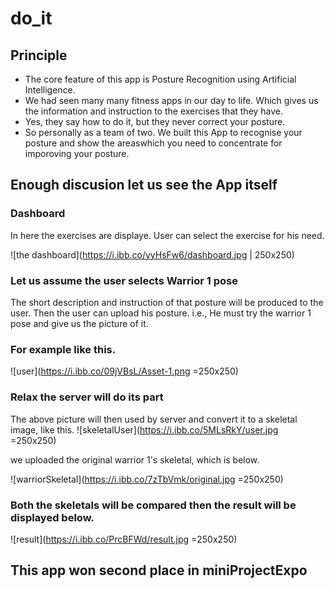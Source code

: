 # do_it

## Principle
* The core feature of this app is Posture Recognition using Artificial Intelligence.
* We had seen many many fitness apps in our day to life. Which gives us the information and instruction to the exercises that they have.
* Yes, they say how to do it, but they never correct your posture.
* So personally as a team of two. We built this App to recognise your posture and show the areaswhich you need to concentrate for imporoving your posture.

## Enough discusion let us see the App itself

### Dashboard

In here the exercises are displaye.
User can select the exercise for his need.

![the dashboard](https://i.ibb.co/yyHsFw6/dashboard.jpg | 250x250)

### Let us assume the user selects Warrior 1 pose

The short description and instruction of that posture will be produced to the user.
Then the user can upload his posture. i.e., He must try the warrior 1 pose and give us the picture of it.

### For example like this.

![user](https://i.ibb.co/09jVBsL/Asset-1.png =250x250)

### Relax the server will do its part

The above picture will then used by server and convert it to a skeletal image, like this.
![skeletalUser](https://i.ibb.co/5MLsRkY/user.jpg =250x250)

we uploaded the original warrior 1's skeletal, which is below.

![warriorSkeletal](https://i.ibb.co/7zTbVmk/original.jpg =250x250)

### Both the skeletals will be compared then the result will be displayed below.
![result](https://i.ibb.co/PrcBFWd/result.jpg =250x250)


## This app won second place in miniProjectExpo

